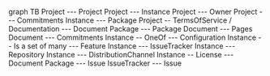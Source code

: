 graph TB
  Project --- Project
  Project --- Instance
  Project --- Owner
  Project --- Commitments
  Instance --- Package
  Project -- TermsOfService / Documentation --- Document
  Package --- Package
  Document --- Pages
  Document --- Commitments
  Instance -- OneOf --- Configuration
  Instance -- Is a set of many --- Feature
  Instance --- IssueTracker
  Instance --- Repository
  Instance --- DistributionChannel
  Instance -- License --- Document
  Package --- Issue
  IssueTracker --- Issue
